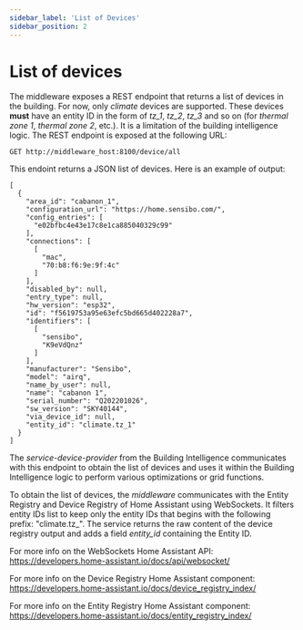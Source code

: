 ```yaml
---
sidebar_label: 'List of Devices'
sidebar_position: 2
---
```


# List of devices
The middleware exposes a REST endpoint that returns a list of devices in the building. For now, only *climate* devices are supported. These devices **must** have an entity ID in the form of *tz_1*, *tz_2*, *tz_3* and so on (for *thermal zone 1*, *thermal zone 2*, etc.). It is a limitation of the building intelligence logic. The REST endpoint is exposed at the following URL:

```
GET http://middleware_host:8100/device/all
```

This endoint returns a JSON list of devices. Here is an example of output:

```
[
  {
    "area_id": "cabanon_1",
    "configuration_url": "https://home.sensibo.com/",
    "config_entries": [
      "e02bfbc4e43e17c8e1ca885040329c99"
    ],
    "connections": [
      [
        "mac",
        "70:b8:f6:9e:9f:4c"
      ]
    ],
    "disabled_by": null,
    "entry_type": null,
    "hw_version": "esp32",
    "id": "f5619753a95e63efc5bd665d402228a7",
    "identifiers": [
      [
        "sensibo",
        "K9eVdQnz"
      ]
    ],
    "manufacturer": "Sensibo",
    "model": "airq",
    "name_by_user": null,
    "name": "cabanon 1",
    "serial_number": "Q202201026",
    "sw_version": "SKY40144",
    "via_device_id": null,
    "entity_id": "climate.tz_1"
  }
]
```

The *service-device-provider* from the Building Intelligence communicates with this endpoint to obtain the list of devices and uses it within the Building Intelligence logic to perform various optimizations or grid functions.

To obtain the list of devices, the *middleware* communicates with the Entity Registry and Device Registry of Home Assistant using WebSockets. It filters entity IDs list to keep only the entity IDs that begins with the following prefix: "climate.tz_". The service returns the raw content of the device registry output and adds a field *entity_id* containing the Entity ID.

For more info on the WebSockets Home Assistant API:
https://developers.home-assistant.io/docs/api/websocket/

For more info on the Device Registry Home Assistant component:
https://developers.home-assistant.io/docs/device_registry_index/

For more info on the Entity Registry Home Assistant component:
https://developers.home-assistant.io/docs/entity_registry_index/
